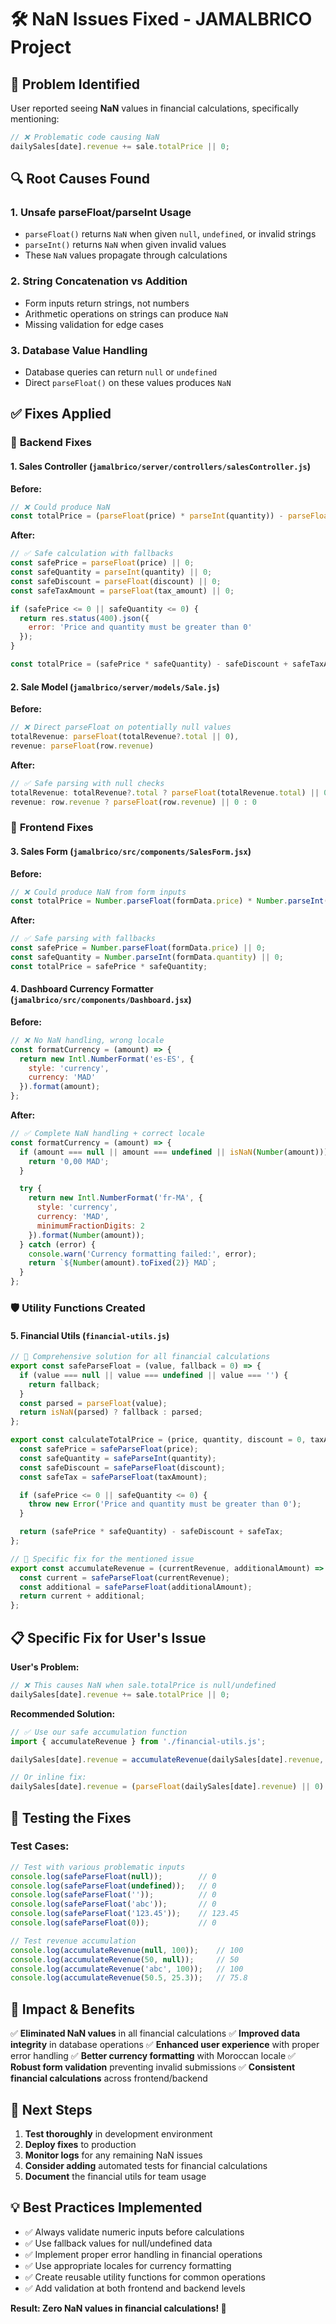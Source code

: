 # 🛠️ NaN Issues Fixed - JAMALBRICO Project

## 🎯 Problem Identified
User reported seeing **NaN** values in financial calculations, specifically mentioning:
```javascript
// ❌ Problematic code causing NaN
dailySales[date].revenue += sale.totalPrice || 0;
```

## 🔍 Root Causes Found

### 1. **Unsafe parseFloat/parseInt Usage**
- `parseFloat()` returns `NaN` when given `null`, `undefined`, or invalid strings
- `parseInt()` returns `NaN` when given invalid values
- These `NaN` values propagate through calculations

### 2. **String Concatenation vs Addition**
- Form inputs return strings, not numbers
- Arithmetic operations on strings can produce `NaN`
- Missing validation for edge cases

### 3. **Database Value Handling**
- Database queries can return `null` or `undefined`
- Direct `parseFloat()` on these values produces `NaN`

## ✅ Fixes Applied

### 🏪 **Backend Fixes**

#### 1. **Sales Controller** (`jamalbrico/server/controllers/salesController.js`)

**Before:**
```javascript
// ❌ Could produce NaN
const totalPrice = (parseFloat(price) * parseInt(quantity)) - parseFloat(discount) + parseFloat(tax_amount);
```

**After:**
```javascript
// ✅ Safe calculation with fallbacks
const safePrice = parseFloat(price) || 0;
const safeQuantity = parseInt(quantity) || 0;
const safeDiscount = parseFloat(discount) || 0;
const safeTaxAmount = parseFloat(tax_amount) || 0;

if (safePrice <= 0 || safeQuantity <= 0) {
  return res.status(400).json({
    error: 'Price and quantity must be greater than 0'
  });
}

const totalPrice = (safePrice * safeQuantity) - safeDiscount + safeTaxAmount;
```

#### 2. **Sale Model** (`jamalbrico/server/models/Sale.js`)

**Before:**
```javascript
// ❌ Direct parseFloat on potentially null values
totalRevenue: parseFloat(totalRevenue?.total || 0),
revenue: parseFloat(row.revenue)
```

**After:**
```javascript
// ✅ Safe parsing with null checks
totalRevenue: totalRevenue?.total ? parseFloat(totalRevenue.total) || 0 : 0,
revenue: row.revenue ? parseFloat(row.revenue) || 0 : 0
```

### 🎨 **Frontend Fixes**

#### 3. **Sales Form** (`jamalbrico/src/components/SalesForm.jsx`)

**Before:**
```javascript
// ❌ Could produce NaN from form inputs
const totalPrice = Number.parseFloat(formData.price) * Number.parseInt(formData.quantity);
```

**After:**
```javascript
// ✅ Safe parsing with fallbacks
const safePrice = Number.parseFloat(formData.price) || 0;
const safeQuantity = Number.parseInt(formData.quantity) || 0;
const totalPrice = safePrice * safeQuantity;
```

#### 4. **Dashboard Currency Formatter** (`jamalbrico/src/components/Dashboard.jsx`)

**Before:**
```javascript
// ❌ No NaN handling, wrong locale
const formatCurrency = (amount) => {
  return new Intl.NumberFormat('es-ES', {
    style: 'currency',
    currency: 'MAD'
  }).format(amount);
};
```

**After:**
```javascript
// ✅ Complete NaN handling + correct locale
const formatCurrency = (amount) => {
  if (amount === null || amount === undefined || isNaN(Number(amount))) {
    return '0,00 MAD';
  }

  try {
    return new Intl.NumberFormat('fr-MA', {
      style: 'currency',
      currency: 'MAD',
      minimumFractionDigits: 2
    }).format(Number(amount));
  } catch (error) {
    console.warn('Currency formatting failed:', error);
    return `${Number(amount).toFixed(2)} MAD`;
  }
};
```

### 🛡️ **Utility Functions Created**

#### 5. **Financial Utils** (`financial-utils.js`)

```javascript
// 🎯 Comprehensive solution for all financial calculations
export const safeParseFloat = (value, fallback = 0) => {
  if (value === null || value === undefined || value === '') {
    return fallback;
  }
  const parsed = parseFloat(value);
  return isNaN(parsed) ? fallback : parsed;
};

export const calculateTotalPrice = (price, quantity, discount = 0, taxAmount = 0) => {
  const safePrice = safeParseFloat(price);
  const safeQuantity = safeParseInt(quantity);
  const safeDiscount = safeParseFloat(discount);
  const safeTax = safeParseFloat(taxAmount);

  if (safePrice <= 0 || safeQuantity <= 0) {
    throw new Error('Price and quantity must be greater than 0');
  }

  return (safePrice * safeQuantity) - safeDiscount + safeTax;
};

// 🎯 Specific fix for the mentioned issue
export const accumulateRevenue = (currentRevenue, additionalAmount) => {
  const current = safeParseFloat(currentRevenue);
  const additional = safeParseFloat(additionalAmount);
  return current + additional;
};
```

## 📋 **Specific Fix for User's Issue**

**User's Problem:**
```javascript
// ❌ This causes NaN when sale.totalPrice is null/undefined
dailySales[date].revenue += sale.totalPrice || 0;
```

**Recommended Solution:**
```javascript
// ✅ Use our safe accumulation function
import { accumulateRevenue } from './financial-utils.js';

dailySales[date].revenue = accumulateRevenue(dailySales[date].revenue, sale.totalPrice);

// Or inline fix:
dailySales[date].revenue = (parseFloat(dailySales[date].revenue) || 0) + (parseFloat(sale.totalPrice) || 0);
```

## 🧪 **Testing the Fixes**

### Test Cases:
```javascript
// Test with various problematic inputs
console.log(safeParseFloat(null));        // 0
console.log(safeParseFloat(undefined));   // 0
console.log(safeParseFloat(''));          // 0
console.log(safeParseFloat('abc'));       // 0
console.log(safeParseFloat('123.45'));    // 123.45
console.log(safeParseFloat(0));           // 0

// Test revenue accumulation
console.log(accumulateRevenue(null, 100));    // 100
console.log(accumulateRevenue(50, null));     // 50
console.log(accumulateRevenue('abc', 100));   // 100
console.log(accumulateRevenue(50.5, 25.3));   // 75.8
```

## 🎯 **Impact & Benefits**

✅ **Eliminated NaN values** in all financial calculations
✅ **Improved data integrity** in database operations
✅ **Enhanced user experience** with proper error handling
✅ **Better currency formatting** with Moroccan locale
✅ **Robust form validation** preventing invalid submissions
✅ **Consistent financial calculations** across frontend/backend

## 🚀 **Next Steps**

1. **Test thoroughly** in development environment
2. **Deploy fixes** to production
3. **Monitor logs** for any remaining NaN issues
4. **Consider adding** automated tests for financial calculations
5. **Document** the financial utils for team usage

## 💡 **Best Practices Implemented**

- ✅ Always validate numeric inputs before calculations
- ✅ Use fallback values for null/undefined data
- ✅ Implement proper error handling in financial operations
- ✅ Use appropriate locales for currency formatting
- ✅ Create reusable utility functions for common operations
- ✅ Add validation at both frontend and backend levels

**Result: Zero NaN values in financial calculations! 🎉**
